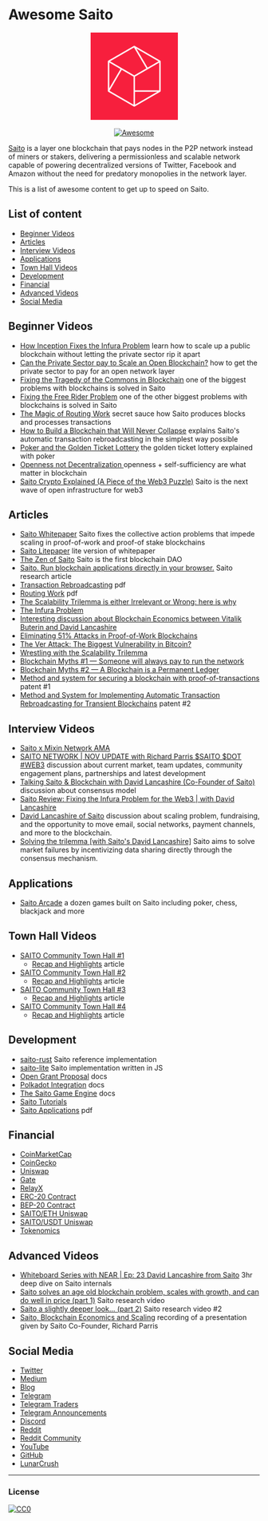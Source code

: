 Awesome Saito
===============
<div align="center">
<img src="https://github.com/0xluminous/awesome-saito/blob/main/logo.png?raw=true" alt="Saito" width="175" />

[![Awesome](https://cdn.rawgit.com/sindresorhus/awesome/d7305f38d29fed78fa85652e3a63e154dd8e8829/media/badge.svg)](https://github.com/sindresorhus/awesome)
</div>

<a href="https://saito.io/">Saito</a> is a layer one blockchain that pays nodes in the P2P network instead of miners or stakers, delivering a permissionless and scalable network capable of powering decentralized versions of Twitter, Facebook and Amazon without the need for predatory monopolies in the network layer.

This is a list of awesome content to get up to speed on Saito.


## List of content

- [Beginner Videos](#beginner-videos)
- [Articles](#articles)
- [Interview Videos](#interview-videos)
- [Applications](#applications)
- [Town Hall Videos](#town-hall-videos)
- [Development](#development)
- [Financial](#financial)
- [Advanced Videos](#advanced-videos)
- [Social Media](#social-media)

## Beginner Videos
* [How Inception Fixes the Infura Problem](https://www.youtube.com/watch?v=fJGuxcEvats) learn how to scale up a public blockchain without letting the private sector rip it apart
* [Can the Private Sector pay to Scale an Open Blockchain?](https://www.youtube.com/watch?v=6gXjUnSyDrM) how to get the private sector to pay for an open network layer
* [Fixing the Tragedy of the Commons in Blockchain](https://www.youtube.com/watch?v=YhC6hXAwBAU) one of the biggest problems with blockchains is solved in Saito
* [Fixing the Free Rider Problem](https://www.youtube.com/watch?v=uWzhmoSL6Yw) one of the other biggest problems with blockchains is solved in Saito
* [The Magic of Routing Work](https://www.youtube.com/watch?v=7LQQWOIeWSw) secret sauce how Saito produces blocks and processes transactions
* [How to Build a Blockchain that Will Never Collapse](https://www.youtube.com/watch?v=agppUdX9YvI) explains Saito's automatic transaction rebroadcasting in the simplest way possible
* [Poker and the Golden Ticket Lottery](https://www.youtube.com/watch?v=Vim0qeiSVHo) the golden ticket lottery explained with poker
* [Openness not Decentralization ](https://www.youtube.com/watch?v=C81D6B9sgH8) openness + self-sufficiency are what matter in blockchain
* [Saito Crypto Explained (A Piece of the Web3 Puzzle)](https://www.youtube.com/watch?v=US4um2nuxfw) Saito is the next wave of open infrastructure for web3

## Articles
* [Saito Whitepaper](https://saito.io/saito-whitepaper.pdf) Saito fixes the collective action problems that impede scaling in proof-of-work and proof-of stake blockchains
* [Saito Litepaper](https://github.com/SaitoTech/saito-lite/blob/master/docs/saito-litepaper.pdf) lite version of whitepaper
* [The Zen of Saito](https://medium.com/@0xluminous/the-zen-of-saito-5d7ca977ac4f) Saito is the first blockchain DAO
* [Saito. Run blockchain applications directly in your browser.](https://medium.com/4svio/saito-303a7884ef18) Saito research article
* [Transaction Rebroadcasting](https://org.saito.tech/wp-content/uploads/2021/03/Saito-2021-Transaction-Rebroadcasting.pdf) pdf
* [Routing Work](https://org.saito.tech/wp-content/uploads/2021/03/Saito-2021-Routing-Work.pdf) pdf
* [The Scalability Trilemma is either Irrelevant or Wrong: here is why](https://saitoofficial.medium.com/the-scalability-trilemma-is-either-irrelevant-or-wrong-heres-why-bd1e8fb51061)
* [The Infura Problem](https://saitoofficial.medium.com/the-infura-problem-fe68866484ec)
* [Interesting discussion about Blockchain Economics between Vitalik Buterin and David Lancashire](https://www.reddit.com/r/CryptoCurrency/comments/pd1xc1/interesting_discussion_about_blockchain_economics/)
* [Eliminating 51% Attacks in Proof-of-Work Blockchains](https://saitoofficial.medium.com/eliminating-51-attacks-in-proof-of-work-blockchains-e95c60d6085a)
* [The Ver Attack: The Biggest Vulnerability in Bitcoin?](https://saitoofficial.medium.com/the-ver-attack-the-biggest-vulnerability-in-bitcoin-a9378138ea45)
* [Wrestling with the Scalability Trilemma](https://saitoofficial.medium.com/wrestling-with-the-scalability-trilemma-1eef0426673)
* [Blockchain Myths #1 — Someone will always pay to run the network](https://saitoofficial.medium.com/blockchain-myths-1-someone-will-always-pay-to-run-the-network-44d3dc56f04a)
* [Blockchain Myths #2 — A Blockchain is a Permanent Ledger](https://saitoofficial.medium.com/blockchain-myths-2-a-blockchain-is-a-permanent-ledger-fd1e99409df5)
* [Method and system for securing a blockchain with proof-of-transactions](https://patents.google.com/patent/US10230530B2/en) patent #1
* [Method and System for Implementing Automatic Transaction Rebroadcasting for Transient Blockchains](https://patents.google.com/patent/US20190296915A1/en) patent #2

## Interview Videos
* [Saito x Mixin Network AMA](https://www.youtube.com/watch?v=0UOxmQrfrB8)
* [SAITO NETWORK | NOV UPDATE with Richard Parris $SAITO $DOT #WEB3](https://www.youtube.com/watch?v=t2kU28Oew6g) discussion about current market, team updates, community engagement plans, partnerships and latest development
* [Talking Saito & Blockchain with David Lancashire (Co-Founder of Saito)](https://www.youtube.com/watch?v=lUm-ekutIJk) discussion about consensus model
* [Saito Review: Fixing the Infura Problem for the Web3 | with David Lancashire](https://www.youtube.com/watch?v=eZUQU8vr_2Y)
* [David Lancashire of Saito](https://www.youtube.com/watch?v=fCnj27Oq3to) discussion about scaling problem, fundraising, and the opportunity to move email, social networks, payment channels, and more to the blockchain.
* [Solving the trilemma [with Saito's David Lancashire]](https://www.youtube.com/watch?v=SxbCGjjpXeI) Saito aims to solve market failures by incentivizing data sharing directly through the consensus mechanism. 

## Applications
* [Saito Arcade](https://saito.io/arcade/) a dozen games built on Saito including poker, chess, blackjack and more

## Town Hall Videos
* [SAITO Community Town Hall #1](https://www.youtube.com/watch?v=ky9aYWMeQEY)
  * [Recap and Highlights](https://org.saito.tech/saito-community-town-hall-1-highlights-and-recap/) article
* [SAITO Community Town Hall #2](https://www.youtube.com/watch?v=HTC7lsGibTI)
  * [Recap and Highlights](https://org.saito.tech/saito-community-town-hall-2-highlights-and-recap/) article
* [SAITO Community Town Hall #3](https://www.youtube.com/watch?v=XiljMugIJfc)
  * [Recap and Highlights](https://org.saito.tech/saito-community-town-hall-3-highlights-and-recap/) article
* [SAITO Community Town Hall #4](https://www.youtube.com/watch?v=Gt_TojhmaxI)
  * [Recap and Highlights](https://org.saito.tech/saito-community-town-hall-4-highlights-and-recap/) article

## Development
* [saito-rust](https://github.com/SaitoTech/saito-rust) Saito reference implementation
* [saito-lite](https://github.com/SaitoTech/saito-lite) Saito implementation written in JS
* [Open Grant Proposal](https://github.com/w3f/Grants-Program/blob/master/applications/saito-game-protocol-and-engine.md) docs
* [Polkadot Integration](https://github.com/SaitoTech/saito-lite/blob/master/docs/polkadot.md) docs
* [The Saito Game Engine](https://github.com/SaitoTech/saito-lite/tree/master/docs/saito-game-engine) docs
* [Saito Tutorials](https://org.saito.tech/introduction-to-saito-development/)
* [Saito Applications](https://org.saito.tech/wp-content/uploads/2021/03/Saito-2021-Applications.pdf) pdf

## Financial
* [CoinMarketCap](https://coinmarketcap.com/currencies/saito/)
* [CoinGecko](https://www.coingecko.com/en/coins/saito)
* [Uniswap](https://org.saito.tech/saito-ido-guide/)
* [Gate](https://www.gate.io/trade/SAITO_USDT)
* [RelayX](https://relayx.com/market/SAITO)
* [ERC-20 Contract](https://etherscan.io/token/0xFa14Fa6958401314851A17d6C5360cA29f74B57B)
* [BEP-20 Contract](https://bscscan.com/address/0x3c6dad0475d3a1696b359dc04c99fd401be134da)
* [SAITO/ETH Uniswap](https://v2.info.uniswap.org/pair/0xdfcf744c8ae896e8631ba9b9dc717546646f6708)
* [SAITO/USDT Uniswap](https://info.uniswap.org/#/pools/0x19f83460e387f1b01f94b85c2532ebc15b0b712e)
* [Tokenomics](https://saito.io/saito-tokenomics.pdf)

## Advanced Videos
* [Whiteboard Series with NEAR | Ep: 23 David Lancashire from Saito](https://www.youtube.com/watch?v=KGOZ7udYz0A) 3hr deep dive on Saito internals
* [Saito solves an age old blockchain problem, scales with growth, and can do well in price (part 1)](https://www.youtube.com/watch?v=8UTfNWH9Ap4) Saito research video
* [Saito a slightly deeper look... (part 2)](https://www.youtube.com/watch?v=UxlRHHlOHyo) Saito research video #2
* [Saito, Blockchain Economics and Scaling](https://www.youtube.com/watch?v=r7pyaZqvX0Q) recording of a presentation given by Saito Co-Founder, Richard Parris


## Social Media
* [Twitter](https://twitter.com/SaitoOfficial)
* [Medium](https://saitoofficial.medium.com/)
* [Blog](https://org.saito.tech/blog/)
* [Telegram](https://t.me/SaitoIO)
* [Telegram Traders](https://t.me/saitotraders)
* [Telegram Announcements](https://t.me/SaitoIOann)
* [Discord](https://discord.com/invite/HjTFh9Tfec)
* [Reddit](https://www.reddit.com/r/SaitoIO/)
* [Reddit Community](https://www.reddit.com/r/SaitoCrypto/)
* [YouTube](https://www.youtube.com/channel/UCRUhZVAUH4JyWUFmxm5P6dQ)
* [GitHub](https://github.com/SaitoTech)
* [LunarCrush](https://lunarcrush.com/coins/saito/saito)

---

### License

[![CC0](https://i.creativecommons.org/p/zero/1.0/88x31.png)](https://creativecommons.org/publicdomain/zero/1.0/)

